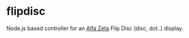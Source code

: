 # flipdisc

Node.js based controller for an [Alfa Zeta](http://www.flipdots.com) Flip Disc (disc, dot..) display.
